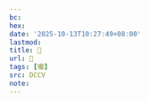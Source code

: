 ```yaml
---
bc:
hex:
date: '2025-10-13T10:27:49+08:00'
lastmod:
title: 􄃲
url: 􄃲
tags: [囐]
src: DCCV
note:
---
```


